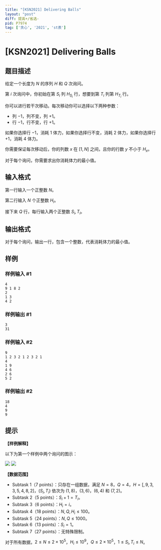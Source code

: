 ```yaml
---
title: "[KSN2021] Delivering Balls"
layout: "post"
diff: 提高+/省选-
pid: P7974
tag: ['贪心', '2021', 'st表']
---
```

# [KSN2021] Delivering Balls
## 题目描述

给定一个长度为 $N$ 的序列 $H$ 和 $Q$ 次询问。

第 $i$ 次询问中，你初始在第 $S_i$ 列 $H_{S_i}$ 行，想要到第 $T_i$ 列第 $H_{T_i}$ 行。

你可以进行若干次移动。每次移动你可以选择以下两种参数：

* 列 $-1$，列不变，列 $+1$。
* 行 $-1$，行不变，行 $+1$。

如果你选择行 $-1$，消耗 $1$ 体力，如果你选择行不变，消耗 $2$ 体力，如果你选择行 $+1$，消耗 $4$ 体力。

你需要保证每次移动后，你的列数 $x$ 在 $[1,N]$ 之间，且你的行数 $y$ 不小于 $H_x$。

对于每个询问，你需要求出你消耗体力的最小值。
## 输入格式

第一行输入一个正整数 $N$。

第二行输入 $N$ 个正整数 $H_i$。

接下来 $Q$ 行，每行输入两个正整数 $S_i,T_i$。
## 输出格式

对于每个询问，输出一行，包含一个整数，代表消耗体力的最小值。
## 样例

### 样例输入 #1
```
4
9 1 8 2
2
1 3
4 2
```
### 样例输出 #1
```
3
31
```
### 样例输入 #2
```
9
1 2 3 2 1 2 3 2 1
4
1 9
4 6
2 6
5 2
```
### 样例输出 #2
```
18
4
9
9
```
## 提示

**【样例解释】**

以下为第一个样例中两个询问的图示：

![](https://sandalphon.tlx.toki.id/api/v2/problems/JIDPROG92Su7ScrLh6DkhILekKA/render/roket-q-1.png) ![](https://sandalphon.tlx.toki.id/api/v2/problems/JIDPROG92Su7ScrLh6DkhILekKA/render/roket-q-2.png)

**【数据范围】**

- Subtask 1（7 points）：只存在一组数据，满足 $N=8$，$Q=4$，$H=[,9,3,3,5,4,8,2]$，$(S_i,T_i)$ 依次为 $(1,8)$，$(3,6)$，$(6,4)$ 和 $(7,2)$。
- Subtask 2（5 points）：$S_i+1=T_i$。
- Subtask 3（6 points）：$H_i=i$。
- Subtask 4（18 points）：$N,Q,H_i\leq 100$。
- Subtask 5（24 points）：$N,Q\leq 1000$。
- Subtask 6（13 points）：$S_i=1$。
- Subtask 7（27 points）：无特殊限制。

对于所有数据，$2\leq N\leq 2\times 10^5$，$H_i\leq 10^9$，$Q\leq 2\times 10^5$，$1\leq S_i,T_i\leq N$。
